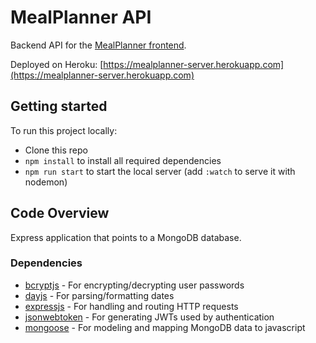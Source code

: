 # MealPlanner API

Backend API for the [MealPlanner frontend](https://github.com/msandula12/meal-planner-client).

Deployed on Heroku: [https://mealplanner-server.herokuapp.com](https://mealplanner-server.herokuapp.com)

## Getting started

To run this project locally:

- Clone this repo
- `npm install` to install all required dependencies
- `npm run start` to start the local server (add `:watch` to serve it with nodemon)

## Code Overview

Express application that points to a MongoDB database.

### Dependencies

- [bcryptjs](https://github.com/dcodeIO/bcrypt.js) - For encrypting/decrypting user passwords
- [dayjs](https://github.com/iamkun/dayjs) - For parsing/formatting dates
- [expressjs](https://github.com/expressjs/express) - For handling and routing HTTP requests
- [jsonwebtoken](https://github.com/auth0/node-jsonwebtoken) - For generating JWTs used by authentication
- [mongoose](https://github.com/Automattic/mongoose) - For modeling and mapping MongoDB data to javascript
